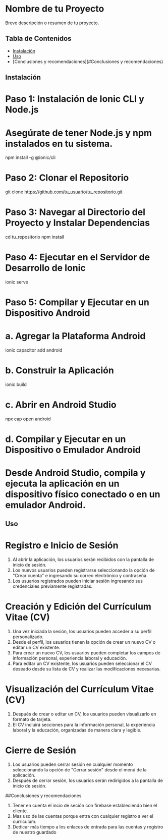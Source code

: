 # Nombre de tu Proyecto

Breve descripción o resumen de tu proyecto.

## Tabla de Contenidos

- [Instalación](#instalación)
- [Uso](#uso)
- [Conclusiones y recomendaciones](#Conclusiones y recomendaciones)
## Instalación

# Paso 1: Instalación de Ionic CLI y Node.js
# Asegúrate de tener Node.js y npm instalados en tu sistema.

npm install -g @ionic/cli

# Paso 2: Clonar el Repositorio
git clone https://github.com/tu_usuario/tu_repositorio.git

# Paso 3: Navegar al Directorio del Proyecto y Instalar Dependencias
cd tu_repositorio
npm install

# Paso 4: Ejecutar en el Servidor de Desarrollo de Ionic
ionic serve

# Paso 5: Compilar y Ejecutar en un Dispositivo Android
# a. Agregar la Plataforma Android
ionic capacitor add android

# b. Construir la Aplicación
ionic build

# c. Abrir en Android Studio
npx cap open android

# d. Compilar y Ejecutar en un Dispositivo o Emulador Android
# Desde Android Studio, compila y ejecuta la aplicación en un dispositivo físico conectado o en un emulador Android.

## Uso

# Registro e Inicio de Sesión
1. Al abrir la aplicación, los usuarios serán recibidos con la pantalla de inicio de sesión.
2. Los nuevos usuarios pueden registrarse seleccionando la opción de "Crear cuenta" e ingresando su correo electrónico y contraseña.
3. Los usuarios registrados pueden iniciar sesión ingresando sus credenciales previamente registradas.

# Creación y Edición del Currículum Vitae (CV)
1. Una vez iniciada la sesión, los usuarios pueden acceder a su perfil personalizado.
2. Desde el perfil, los usuarios tienen la opción de crear un nuevo CV o editar un CV existente.
3. Para crear un nuevo CV, los usuarios pueden completar los campos de información personal, experiencia laboral y educación.
4. Para editar un CV existente, los usuarios pueden seleccionar el CV deseado desde su lista de CV y realizar las modificaciones necesarias.

# Visualización del Currículum Vitae (CV)
1. Después de crear o editar un CV, los usuarios pueden visualizarlo en formato de tarjeta.
2. El CV incluirá secciones para la información personal, la experiencia laboral y la educación, organizadas de manera clara y legible.

# Cierre de Sesión
1. Los usuarios pueden cerrar sesión en cualquier momento seleccionando la opción de "Cerrar sesión" desde el menú de la aplicación.
2. Después de cerrar sesión, los usuarios serán redirigidos a la pantalla de inicio de sesión.

##Conclusiones y recomendaciones
1. Tener en cuenta el incio de seción con firebase estableciendo bien el cliente.
2. Mas uso de las cuentas porque entra con cualquier registro a ver el curriculum.
3. Dedicar más tiempo a los enlaces de entrada para las cuentas y registro de nuestro guardado

